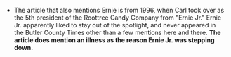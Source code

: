 - The article that also mentions Ernie is from 1996, when Carl took over as the 5th president of the Roottree Candy Company from "Ernie Jr." Ernie Jr. apparently liked to stay out of the spotlight, and never appeared in the Butler County Times other than a few mentions here and there. **The article does mention an illness as the reason Ernie Jr. was stepping down.**
